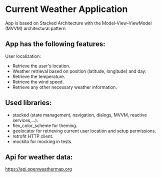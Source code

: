 # Current Weather Application

App is based on Stacked Architecture
with the Model-View-ViewModel (MVVM) architectural pattern

## App has the following features:
User localization:
- Retrieve the user's location.
- Weather retrieval based on position (latitude, longitude) and day:
- Retrieve the temperature.
- Retrieve the wind speed.
- Retrieve any other necessary weather information.

## Used libraries:
- stacked (state management, navigation, dialogs, MVVM, reactive services,...).
- flex_color_scheme for theming.
- geolocator for retrieving current user location and setup permissions.
- retrofit HTTP client.
- mockito for mocking in tests.

## Api for weather data:
https://api.openweathermap.org